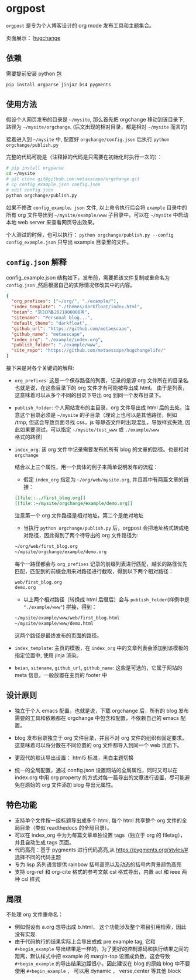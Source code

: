 # orgpost

`orgpost` 是专为个人博客设计的 org mode 发布工具和主题集合。

页面展示： [hugchange](www.hugchange.life)

## 依赖

需要提前安装 python 包

```bash
pip install orgparse jinja2 bs4 pygments
```

## 使用方法

假设个人网页发布的目录是 `~/mysite`, 那么首先把 orgchange 移动到该目录下, 路径为 `~/mysite/orgchange`. (后文出现的相对目录，都是相对 `~/mysite` 而言的)

接着进入到 `~/mysite` 中, 配置好 `orgchange/config.json` 后执行 `python orgchange/publish.py`

完整的代码可能是（注释掉的代码是只需要在初始化时执行一次的）：

```bash
# pip install orgparse
cd ~/mysite
# git clone git@github.com:metaescape/orgchange.git
# cp config_example.json config.json
# edit config.json
python orgchange/publish.py
```

如果不修改 `config_example。json` 文件, 以上命令执行后会将 `example` 目录中的所有 org 文件导出到 `~/mysite/example/www` 子目录中，可以在 `~/mysite` 中启动本地 web server 来查看网页导出效果。

个人测试的时候，也可以执行： `python orgchange/publish.py --config config_example.json` 只导出 example 目录里的文件。

## `config.json` 解释

config_example.json 结构如下，发布前，需要把该文件复制或重命名为 `config.json` ,然后根据自己的实际情况修改其中的内容。

```json
{
  "org_prefixes": ["~/org/", "./example/"],
  "index_template": "./themes/darkfloat/index.html",
  "beian": "京ICP备2021000000号",
  "sitename": "Personal blog...",
  "default_theme": "darkfloat",
  "github_url": "https://github.com/metaescape",
  "github_name": "metaescape",
  "index_org": "./example/index.org",
  "publish_folder": "./example/www",
  "site_repo": "https://github.com/metaescape/hugchangelife/"
}
```

接下来是对各个关键词的解释:

- `org_prefixes`: 这是一个保存路径的列表，记录的是源 org 文件所在的目录名. 也就是说，在这些目录下的 org 文件才有可能被导出成 html。 由于是列表，这意味着可以从多个不同的目录下导出 org 到同一个发布目录下。
- `publish_folder`: 个人网站发布的主目录，org 文件导出成 html 后的去处。注意这个目录必须是 `~/mysite` 的子目录（理论上也可以是其他路径，例如 /tmp, 但这会导致页面寻找 css，js 等静态文件时出现混乱，导致样式失效, 因此如果要测试，可以指定 `~/mysite/test_www` 或 `./example/www` 格式的路径）
- `index_org`: 该 org 文件中记录需要发布的所有 blog 的文章的路径。也是相对 `orgchange`

  结合以上三个属性，用一个具体的例子来简单说明发布的流程：

  - 假定 `index_org` 指定为 `~/org/web/mysite.org`, 并且其中有两篇文章的链接：

  ```org
  [[file::../first_blog.org]]
  [[file::~/mysite/orgchange/example/demo.org]]
  ```

  注意第一个 org 文件路径是相对地址，第二个是绝对地址

  - 当执行 `python orgchange/publish.py` 后，orgpost 会把地址格式转成绝对路径，因此得到了两个待导出的 org 文件路径为:

  ```bash
  ~/org/web/first_blog.org
  ~/mysite/orgchange/example/demo.org
  ```

  每个一路径都会与 `org_prefixes` 记录的前缀列表进行匹配，越长的路径优先匹配，匹配到的前缀会用来对路径进行截取，得到以下两个相对路径：

  ```bash
  web/first_blog.org
  demo.org
  ```

  - 以上两个相对路径（转换成 html 后缀后）会与 `publish_folder`(样例中是 `"./example/www"`) 拼接，得到：

  ```bash
  ~/mysite/example/www/web/first_blog.html
  ~/mysite/example/www/demo.html
  ```

  这两个路径是最终发布的页面的路径。

- `index_template`: 主页的模板，在 `index_org` 中的文章列表会添加到该模板的指定位置中, 使用 jinja 渲染。
- `beian`, `sitename`, `github_url`, `github_name`: 这些是可选的，它属于网站的 meta 信息，一般放置在主页的 footer 中

## 设计原则

- 独立于个人 emacs 配置，也就是说，下载 orgchange 后，所有的 blog 发布需要的工具和依赖都在 orgchange 中包含和配置，不依赖自己的 emacs 配置。

- blog 发布目录独立于 org 文件目录，并且不对 org 文件的组织有固定要求。这意味着可以将分散在不同位置的 org 文件都导入到同一个 web 页面下。

- 更现代的默认导出设置： html5 标准，黑白主题切换

- 统一的全局配置，通过 config.json 设置网站的全局属性，同时又可以在 index.org 中用 org property 的方式对每一篇导出的文章进行设置，尽可能避免在原始的 org 文件添加 blog 导出元属性。

## 特色功能

- 支持单个文件按一级标题导出成多个 html, 每个 html 共享整个 org 文件的全局目录（类似 readthedocs 的全局目录）。
- 可以在 index_org 中为为每篇文章单独设置 tags（独立于 org 的 filetag），并且自动生成 tags 页面。
- 代码高亮：基于 pygments 进行代码高亮,从 https://pygments.org/styles/# 选择不同的代码主题
- 专为 lisp 系列语言提供 rainbow 括号高亮以及动态的括号内背景颜色高亮
- 支持 org-ref 和 org-cite 格式的参考文献 csl 格式导出，内置 acl 和 ieee 两种 csl 样式

## 局限

不处理 org 文件重命名：

- 例如假设有 a.org 想导出成 b.html， 这个功能涉及整个项目引用检索，因此没有实现.
- 由于代码执行的结果实际上会导出成成 pre.example tag, 它和 `#+begin_example` 导出结果是一样的，为了更好的控制源码和执行结果之间的距离，默认样式中把 example 的 margin-top 设置成负数，这会导致 `#+begin_example` 的导出结果边距很小，因此建议在 blog 的原始 blog 中不要使用 `#+begin_example` ， 可以用 dynamic ， verse,center 等其他 block
